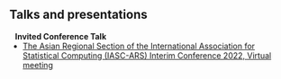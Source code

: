 ## Talks and presentations

<h4 style="margin:0 10px 0;">Invited Conference Talk</h4>

<ul style="margin:0 0 5px;">
  <li><a href="https://www.eduhk.hk/iasc-ars2022/index.html"><autocolor>The Asian Regional Section of the International Association for Statistical Computing (IASC-ARS) Interim Conference 2022, Virtual meeting</autocolor></a></li>
</ul>

<h4 style="margin:10 10px 0;"></h4>
